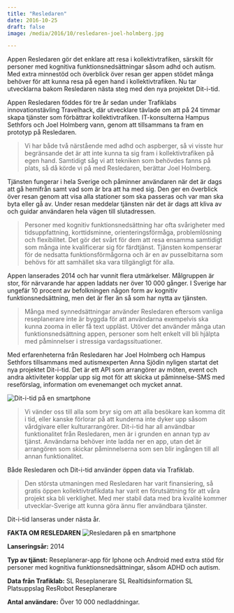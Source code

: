 ```yaml
---
title: "Resledaren"
date: 2016-10-25
draft: false
image: /media/2016/10/resledaren-joel-holmberg.jpg

---
```

Appen Resledaren gör det enklare att resa i kollektivtrafiken, särskilt för personer med kognitiva
funktionsnedsättningar såsom adhd och autism. Med extra minnestöd och överblick över resan ger appen stödet många
behöver för att kunna resa på egen hand i kollektivtrafiken. Nu tar utvecklarna bakom Resledaren nästa steg med den nya
projektet Dit-i-tid.

Appen Resledaren föddes för tre år sedan under Trafiklabs innovationstävling Travelhack, där utvecklare tävlade om att
på 24 timmar skapa tjänster som förbättrar kollektivtrafiken. IT-konsulterna Hampus Sethfors och Joel Holmberg vann,
genom att tillsammans ta fram en prototyp på Resledaren.

> Vi har både två närstående med adhd och aspberger, så vi visste hur begränsande det är att inte kunna ta sig fram i
kollektivtrafiken på egen hand. Samtidigt såg vi att tekniken som behövdes fanns på plats, så då körde vi på med
Resledaren, berättar Joel Holmberg.

Tjänsten fungerar i hela Sverige och påminner användaren när det är dags att gå hemifrån samt vad som är bra att ha med
sig. Den ger en överblick över resan genom att visa alla stationer som ska passeras och var man ska byta eller gå av.
Under resan meddelar tjänsten när det är dags att kliva av och guidar användaren hela vägen till slutadressen.

> Personer med kognitiv funktionsnedsättning har ofta svårigheter med tidsuppfattning, korttidsminne,
orienteringsförmåga, problemlösning och flexibilitet. Det gör det svårt för dem att resa ensamma samtidigt som många
inte kvalificerar sig för färdtjänst. Tjänsten kompenserar för de nedsatta funktionsförmågorna och är en av
pusselbitarna som behövs för att samhället ska vara tillgängligt för alla.

Appen lanserades 2014 och har vunnit flera utmärkelser. Målgruppen är stor, för närvarande har appen laddats ner över 10
000 gånger. I Sverige har ungefär 10 procent av befolkningen någon form av kognitiv funktionsnedsättning, men det är
fler än så som har nytta av tjänsten.

> Många med synnedsättningar använder Resledaren eftersom vanliga reseplanerare inte är byggda för att användarna
exempelvis ska kunna zooma in eller få text uppläst. Utöver det använder många utan funktionsnedsättning appen, personer
som helt enkelt vill bli hjälpta med påminnelser i stressiga vardagssituationer.

Med erfarenheterna från Resledaren har Joel Holmberg och Hampus Sethfors tillsammans med autismexperten Anna Sjödin
nyligen startat det nya projektet Dit-i-tid. Det är ett API som arrangörer av möten, event och andra aktiviteter kopplar
upp sig mot för att skicka ut påminnelse-SMS med reseförslag, information om evenemanget och mycket annat. 

![Dit-i-tid på en smartphone](/media/2016/10/resledaren-dit-i-tid.jpg "Dit-i-tid på en smartphone")

> Vi vänder oss till alla som bryr sig om att alla besökare kan komma dit i tid, eller kanske förlorar på att kunderna
inte dyker upp såsom vårdgivare eller kulturarrangörer. Dit-i-tid har all användbar funktionalitet från Resledaren, men
är i grunden en annan typ av tjänst. Användarna behöver inte ladda ner en app, utan det är arrangören som skickar
påminnelserna som sen blir ingången till all annan funktionalitet.

Både Resledaren och Dit-i-tid använder öppen data via Trafiklab.

> Den största utmaningen med Resledaren har varit finansiering, så gratis öppen kollektivtrafikdata har varit en
förutsättning för att våra projekt ska bli verklighet. Med mer stabil data med bra kvalité kommer utvecklar-Sverige att
kunna göra ännu fler användbara tjänster.

Dit-i-tid lanseras under nästa år.

**FAKTA OM RESLEDAREN** 
![Resledaren på en smartphone](/media/2016/10/resledaren-smartphone.jpg "Resledaren på en smartphone")

**Lanseringsår:**
2014

**Typ av tjänst:**
Reseplanerar-app för Iphone och Android med extra stöd för personer med kognitiva funktionsnedsättningar, såsom ADHD och
autism.

**Data från Trafiklab:**
SL Reseplanerare SL Realtidsinformation SL Platsuppslag ResRobot Reseplanerare

**Antal användare:**
Över 10 000 nedladdningar.